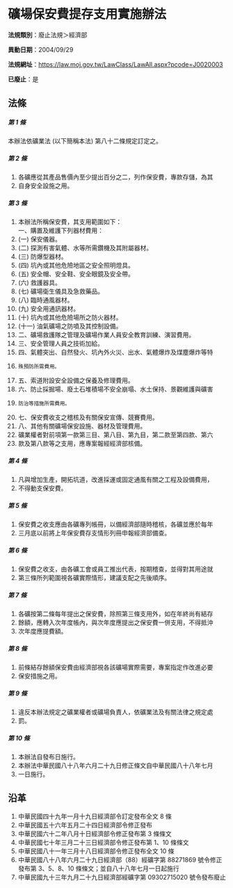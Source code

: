 # 礦場保安費提存支用實施辦法

**法規類別**：廢止法規＞經濟部

**異動日期**：2004/09/29  

**法規網址**：https://law.moj.gov.tw/LawClass/LawAll.aspx?pcode=J0020003

**已廢止**：是



## 法條
##### 第 1 條
本辦法依礦業法 (以下簡稱本法) 第八十二條規定訂定之。

##### 第 2 條
1. 各礦應從其產品售價內至少提出百分之二，列作保安費，專款存儲，為其
1. 自身安全設施之用。

##### 第 3 條
1. 本辦法所稱保安費，其支用範圍如下：  
一、購置及維護下列器材費用：
1.  (一) 保安儀器。
1.  (二) 探測有害氣體、水等所需鑽機及其附屬器材。
1.  (三) 防爆型器材。
1.  (四) 坑內或其他危險地區之安全照明燈具。
1.  (五) 安全帽、安全鞋、安全眼鏡及安全帶。
1.  (六) 救護器具。
1.  (七) 礦場衛生儀具及急救藥品。
1.  (八) 臨時通風器材。
1.  (九) 安全用通訊器材。
1.  (十) 坑內或其他危險場所之防火器材。
1.  (十一) 油氣礦場之防噴及其控制設備。
1. 二、礦場救護隊之管理及礦場作業人員安全教育訓練、演習費用。
1. 三、安全管理人員之技術加給。
1. 四、氣體突出、自然發火、坑內外火災、出水、氣體爆炸及煤塵爆炸等特
1.     殊預防所需費用。
1. 五、索道附設安全設備之保養及修理費用。
1. 六、防止採掘場、廢土石堆積場不安全崩塌、水土保持、景觀維護與礦害
1.     防治等措施所需費用。
1. 七、保安費收支之稽核及有關保安宣傳、競賽費用。
1. 八、其他有關礦場保安設施、器材及管理費用。
1. 礦業權者對前項第一款第三目、第八目、第九目，第二款至第四款、第六
1. 款及第八款等之支用，應專案報經經濟部核備。

##### 第 4 條
1. 凡與增加生產，開拓坑道，改進採運或固定通風有關之工程及設備費用，
1. 不得動支保安費。

##### 第 5 條
1. 保安費之收支應由各礦專列帳冊，以備經濟部隨時稽核，各礦並應於每年
1. 三月底以前將上年保安費存支情形列冊申報經濟部備查。

##### 第 6 條
1. 保安費之收支，由各礦工會或員工推出代表，按期稽查，並得對其用途就
1. 第三條所列範圍視各礦實際情形，建議支配之先後順序。

##### 第 7 條
1. 各礦按第二條每年提出之保安費，除照第三條支用外，如在年終尚有結存
1. 餘額，應轉入次年度帳內，與次年度應提出之保安費一併支用，不得抵沖
1. 次年度應提費額。

##### 第 8 條
1. 前條結存餘額保安費由經濟部視各該礦場實際需要，專案指定作改進必要
1. 保安措施之用。

##### 第 9 條
1. 違反本辦法規定之礦業權者或礦場負責人，依礦業法及有關法律之規定處
1. 罰。

##### 第 10 條
1. 本辦法自發布日施行。
1. 本辦法中華民國八十八年六月二十九日修正條文自中華民國八十八年七月
1. 一日施行。

## 沿革
1. 中華民國四十九年一月十九日經濟部令訂定發布全文 8 條
1. 中華民國五十六年五月二十四日經濟部令修正發布
1. 中華民國六十二年八月十日經濟部令修正發布第 3 條條文
1. 中華民國七十年三月二十三日經濟部令修正發布第 1、10 條條文
1. 中華民國八十一年三月十八日經濟部令修正發布全文 10 條
1. 中華民國八十八年六月二十九日經濟部（88）經礦字第 88271869 號令修正發布第 3、5、8、10  條條文；並自八十八年七月一日起施行
1. 中華民國九十三年九月二十九日經濟部經礦字第 09302715020  號令發布廢止
